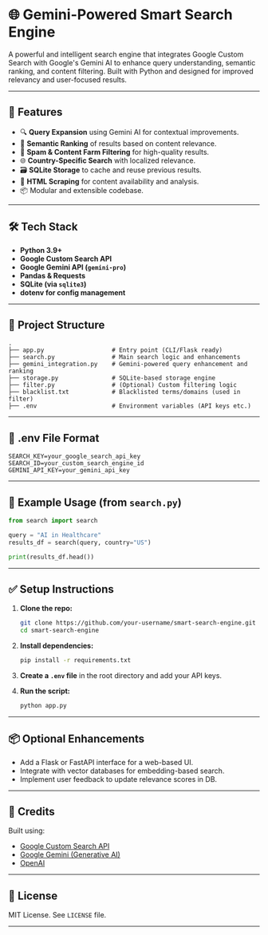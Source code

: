 
# 🌐 Gemini-Powered Smart Search Engine

A powerful and intelligent search engine that integrates Google Custom Search with Google's Gemini AI to enhance query understanding, semantic ranking, and content filtering. Built with Python and designed for improved relevancy and user-focused results.

---

## 🚀 Features

* 🔍 **Query Expansion** using Gemini AI for contextual improvements.
* 🧠 **Semantic Ranking** of results based on content relevance.
* 🚫 **Spam & Content Farm Filtering** for high-quality results.
* 🌐 **Country-Specific Search** with localized relevance.
* 🗃️ **SQLite Storage** to cache and reuse previous results.
* 🧾 **HTML Scraping** for content availability and analysis.
* 📦 Modular and extensible codebase.

---

## 🛠️ Tech Stack

* **Python 3.9+**
* **Google Custom Search API**
* **Google Gemini API (`gemini-pro`)**
* **Pandas & Requests**
* **SQLite (via `sqlite3`)**
* **dotenv for config management**

---

## 📁 Project Structure

```
.
├── app.py                   # Entry point (CLI/Flask ready)
├── search.py                # Main search logic and enhancements
├── gemini_integration.py    # Gemini-powered query enhancement and ranking
├── storage.py               # SQLite-based storage engine
├── filter.py                # (Optional) Custom filtering logic
├── blacklist.txt            # Blacklisted terms/domains (used in filter)
├── .env                     # Environment variables (API keys etc.)
```

---

## 🔐 .env File Format

```
SEARCH_KEY=your_google_search_api_key
SEARCH_ID=your_custom_search_engine_id
GEMINI_API_KEY=your_gemini_api_key
```

---

## 🧪 Example Usage (from `search.py`)

```python
from search import search

query = "AI in Healthcare"
results_df = search(query, country="US")

print(results_df.head())
```

---

## ✅ Setup Instructions

1. **Clone the repo:**

   ```bash
   git clone https://github.com/your-username/smart-search-engine.git
   cd smart-search-engine
   ```

2. **Install dependencies:**

   ```bash
   pip install -r requirements.txt
   ```

3. **Create a `.env` file** in the root directory and add your API keys.

4. **Run the script:**

   ```bash
   python app.py
   ```

---

## 📦 Optional Enhancements

* Add a Flask or FastAPI interface for a web-based UI.
* Integrate with vector databases for embedding-based search.
* Implement user feedback to update relevance scores in DB.

---

## 🧠 Credits

Built using:

* [Google Custom Search API](https://developers.google.com/custom-search)
* [Google Gemini (Generative AI)](https://ai.google.dev/)
* [OpenAI](https://openai.com)

---

## 📄 License

MIT License. See `LICENSE` file.

---

